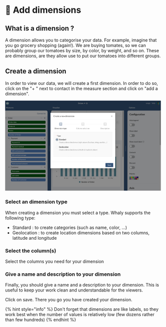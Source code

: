# 🎲 Add dimensions

## What is a dimension ?

A dimension allows you to categorise your data. For example, imagine that you go grocery shopping (again!). We are buying tomates, so we can probably group our tomatoes by size, by color, by weight, and so on. These are dimensions, are they allow use to put our tomatoes into different groups.&#x20;

## Create a dimension

In order to view our data, we will create a first dimension. In order to do so, click on the "+ " next to contact in the measure section and click on "add a dimension".

![](<../../.gitbook/assets/image (175).png>)

### Select an dimension type

When creating a dimension you must select a type. Whaly supports the following type:

* Standard : to create categories (such as name, color, ...)
* Geolocation : to create location dimensions based on two columns, latitude and longitude

### Select the column(s)

Select the columns you need for your dimension

### Give a name and description to your dimension

Finally, you should give a name and a description to your dimension. This is useful to keep your work clean and understandable for the viewers.



Click on save. There you go you have created your dimension.

{% hint style="info" %}
Don't forget that dimensions are like labels, so they work best when the number of values is relatively low (few dozens rather than few hundreds)
{% endhint %}

